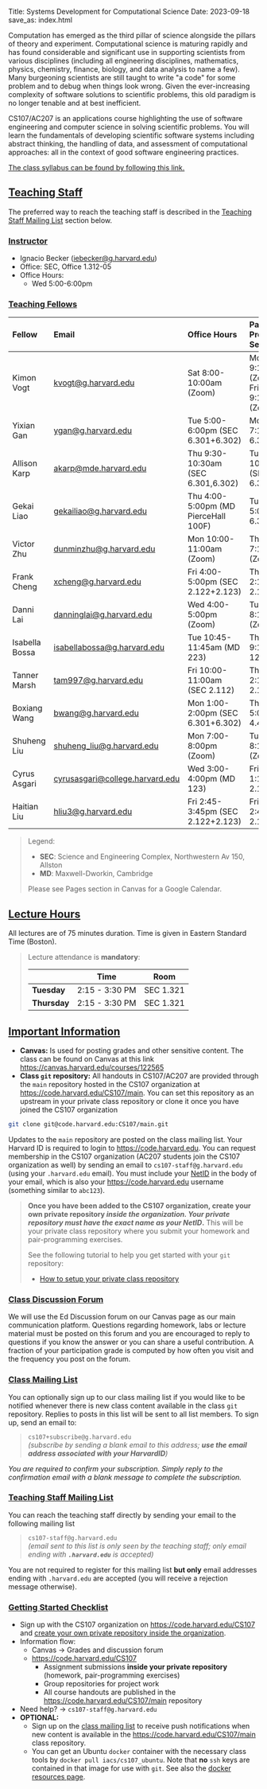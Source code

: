 Title: Systems Development for Computational Science
Date: 2023-09-18
save_as: index.html

Computation has emerged as the third pillar of science alongside the pillars of
theory and experiment.  Computational science is maturing rapidly and has found
considerable and significant use in supporting scientists from various
disciplines (including all engineering disciplines, mathematics, physics,
chemistry, finance, biology, and data analysis to name a few).  Many burgeoning
scientists are still taught to write "a code" for some problem and to debug when
things look wrong. Given the ever-increasing complexity of software solutions to
scientific problems, this old paradigm is no longer tenable and at best
inefficient.

CS107/AC207 is an applications course highlighting the use of software
engineering and computer science in solving scientific problems. You will learn
the fundamentals of developing scientific software systems including abstract
thinking, the handling of data, and assessment of computational approaches: all
in the context of good software engineering practices.

<a href="./pages/syllabus.html">The class syllabus can be found by following this link.</a>

<!--## <a id="updates"></a><a class="anchor-link" href="#updates" style="color:#ffa500">Updates</a>

* **2022-08-31:** Lab sections for pair-programming will be selected in
  [my.harvard](https://my.harvard.edu/).  You can prefer multiple depending on
  your schedule and will be assigned one of your preferences eventually.  They
  will become available shortly.  *Deadline for submission is Tuesday September
  6th.*
* **2022-08-26:** The C/C++ primer repository has been moved to
  [https://code.harvard.edu/faw093/c_cpp_primer](https://code.harvard.edu/faw093/c_cpp_primer).
  Please update your local remote if you have already clone it.
* **2022-08-16:** IACS orientation [slides]({attach}/pages/media/iacs_orientation2022.pdf)
* **2022-08-08:** Registration period office hour: Thursday, August 18th 10:00am - 11:00am on [zoom](https://harvard.zoom.us/my/fabianw)
* **2022-08-06:** Published [Homework 0]({attach}/pages/media/hw0.pdf) (not graded)
* **2022-07-22:** Registration for [`C/C++` primer]({filename}pages/cpp_primer.md) **is open**-->


## <a id="staff"></a><a class="anchor-link" href="#staff">Teaching Staff</a>

The preferred way to reach the teaching staff is described in the [Teaching
Staff Mailing List](./#staff-mailinglist) section below.


### <a id="instructor"></a><a class="anchor-link" href="#instructor">Instructor</a>

* Ignacio Becker  (<iebecker@g.harvard.edu>)
* Office: SEC, Office 1.312-05
* Office Hours:
    - Wed 5:00-6:00pm



### <a id="tf"></a><a class="anchor-link" href="#tf">Teaching Fellows</a>

| **Fellow**                      | **Email**                            | **Office Hours**                        | **Pair-Programming Sections**         |
|:----------------------------|:---------------------------------|:------------------------------------|:----------------------------------|
| Kimon Vogt                  | <kvogt@g.harvard.edu>            | Sat 8:00-10:00am (Zoom)             | Mon 8:00-9:15am (Zoom)<br>Fri 8:00-9:15am (Zoom)|
| Yixian Gan                  | <ygan@g.harvard.edu>             | Tue 5:00-6:00pm (SEC 6.301+6.302)   | Mon 6:00-7:15pm (SEC 6.301+6.302)  |
| Allison Karp                | <akarp@mde.harvard.edu>          | Thu 9:30-10:30am (SEC 6.301,6.302)  | Tue 9:30-10:45am (SEC 6.301+6.302) |
| Gekai Liao                  | <gekailiao@g.harvard.edu>        | Thu 4:00-5:00pm (MD PierceHall 100F)| Tue 3:45-5:00pm (SEC 6.301+6.302)  |
| Victor Zhu                  | <dunminzhu@g.harvard.edu>        | Mon 10:00-11:00am (Zoom)            | Thu 6:00-7:15pm (Zoom)             |
| Frank Cheng                 | <xcheng@g.harvard.edu>           | Fri 4:00-5:00pm (SEC 2.122+2.123)   | Thu 1:00-2:15pm (SEC 2.122+2.123)  |
| Danni Lai                   | <danninglai@g.harvard.edu>       | Wed 4:00-5:00pm (Zoom)              | Tue 7:00-8:15pm (Zoom)|
| Isabella Bossa              | <isabellabossa@g.harvard.edu>    | Tue 10:45-11:45am (MD 223)          | Thu 8:00-9:15am (MD 123)           |
| Tanner Marsh                | <tam997@g.harvard.edu>           | Fri 10:00-11:00am (SEC 2.112)       | Thu 1:00-2:15pm (SEC 2.122+2.123)  |
| Boxiang Wang                | <bwang@g.harvard.edu>            | Mon 1:00-2:00pm (SEC 6.301+6.302)   | Thu 3:45-5:00pm (SEC 4.405)        |
| Shuheng Liu                 | <shuheng_liu@g.harvard.edu>      | Mon 7:00-8:00pm (Zoom)              | Tue 7:00-8:15pm (Zoom)             |
| Cyrus Asgari                | <cyrusasgari@college.harvard.edu>| Wed 3:00-4:00pm (MD 123)            | Fri 12:00-1:15pm (SEC 2.122+2.123) |
| Haitian Liu                 | <hliu3@g.harvard.edu>            | Fri 2:45-3:45pm (SEC 2.122+2.123)   | Fri 1:30-2:45pm (SEC 2.122+2.123)  |

> Legend:
>
> * **SEC**: Science and Engineering Complex, Northwestern Av 150, Allston
> * **MD**: Maxwell-Dworkin, Cambridge
>
> Please see Pages section in Canvas for a Google Calendar. 
<!-- > Please see the following files in the class `git` repository for the details: -->
<!-- * **Office Hours:** <https://code.harvard.edu/CS107/main/blob/master/office_hours.xls> --> 
<!-- > * **Pair-programming:** <https://code.harvard.edu/CS107/main/blob/master/lab_groups.xls>--> 

## <a id="hours"></a><a class="anchor-link" href="#hours">Lecture Hours</a>

All lectures are of 75 minutes duration. Time is given in Eastern Standard Time
(Boston).

> Lecture attendance is **mandatory**:
>
> |              | Time           | Room      |
> |--------------|----------------|-----------|
> | **Tuesday**  | 2:15 - 3:30 PM | SEC 1.321 |
> | **Thursday** | 2:15 - 3:30 PM | SEC 1.321 |


## <a id="important"></a><a class="anchor-link" href="#important">Important Information</a>

* **Canvas:** Is used for posting grades and other sensitive content.  The class
  can be found on Canvas at this link
  <https://canvas.harvard.edu/courses/122565>
* **Class `git` repository:** All handouts in CS107/AC207 are provided through
  the `main` repository hosted in the CS107 organization at
  <https://code.harvard.edu/CS107/main>.  You can set this repository as an
  upstream in your private class repository or clone it once you have joined the
  CS107 organization

```bash
git clone git@code.harvard.edu:CS107/main.git
```

  Updates to the `main` repository are posted on the class mailing list. Your
  Harvard ID is required to login to <https://code.harvard.edu>. You can request
  membership in the CS107 organization (AC207 students join the CS107
  organization as well) by sending an email to
  `cs107-staff@g.harvard.edu` (using your `.harvard.edu` email).  You
  must include your
  [NetID](https://harvard.service-now.com/ithelp?id=kb_article&sys_id=507aca5a1b653700efd8a79b2d4bcb59)
  in the body of your email, which is also your <https://code.harvard.edu>
  username (something similar to `abc123`).

  > **Once you have been added to the CS107 organization, create your own
  > private repository _inside the organization.  Your private repository must
  > have the exact name as your NetID_.** This will be your private class
  > repository where you submit your homework and pair-programming exercises.
  >
  > See the following tutorial to help you get started with your `git`
  > repository:
  >
  > * <a href="./pages/tutorials.html#tutorial-repo">How to setup your private class repository</a>

### <a id="class-forum"></a><a class="anchor-link" href="#class-forum">Class Discussion Forum</a>

We will use the Ed Discussion forum on our Canvas page as our main communication
platform. Questions regarding homework, labs or lecture material must be posted
on this forum and you are encouraged to reply to questions if you know the
answer or you can share a useful contribution.  A fraction of your participation
grade is computed by how often you visit and the frequency you post on the
forum.


### <a id="class-mailinglist"></a><a class="anchor-link" href="#class-mailinglist">Class Mailing List</a>

You can optionally sign up to our class mailing list if you would like to be
notified whenever there is new class content available in the class `git`
repository.  Replies to posts in this list will be sent to all list members.
To sign up, send an email to:

> `cs107+subscribe@g.harvard.edu`  
> _(subscribe by sending a blank email to this address; **use the email address
> associated with your HarvardID**)_

*You are required to confirm your subscription.  Simply reply to the confirmation
 email with a blank message to complete the subscription.*


### <a id="staff-mailinglist"></a><a class="anchor-link" href="#staff-mailinglist">Teaching Staff Mailing List</a>

You can reach the teaching staff directly by sending your email to the following
mailing list

> `cs107-staff@g.harvard.edu`  
> _(email sent to this list is only seen by the teaching staff; only email
> ending with **`.harvard.edu`** is accepted)_

You are not required to register for this mailing list **but only** email
addresses ending with `.harvard.edu` are accepted (you will receive a rejection
message otherwise).


### <a id="checklist"></a><a class="anchor-link" href="#checklist">Getting Started Checklist</a>

* Sign up with the CS107 organization on <https://code.harvard.edu/CS107> and
  <a href="./tutorials.html#tutorial-repo">create your own private repository
  inside the organization</a>.
* Information flow:
    + Canvas &#8594; Grades and discussion forum
    + <https://code.harvard.edu/CS107>
         - Assignment submissions **inside your private repository** (homework,
           pair-programming exercises)
         - Group repositories for project work
         - All course handouts are published in the
           <https://code.harvard.edu/CS107/main> repository
* Need help? &#8594; `cs107-staff@g.harvard.edu`
* **OPTIONAL:**
    + Sign up on the [class mailing list](./#class-mailinglist) to receive push
      notifications when new content is available in the
      <https://code.harvard.edu/CS107/main> class repository.
    + You can get an Ubuntu `docker` container with the necessary class tools by
      `docker pull iacs/cs107_ubuntu`. Note that **no** `ssh` keys are contained
      in that image for use with `git`.  See also the <a
      href="./pages/resources.html#docker">docker resources page</a>.

